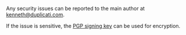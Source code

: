 Any security issues can be reported to the main author at kenneth@duplicati.com.

If the issue is sensitive, the [PGP signing key](https://keys.openpgp.org/search?q=0xC20E90473DAC703D) can be used for encryption.

